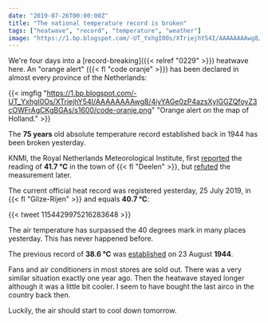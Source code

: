 ```yaml
---
date: "2019-07-26T00:00:00Z"
title: "The national temperature record is broken"
tags: ["heatwave", "record", "temperature", "weather"]
image: "https://1.bp.blogspot.com/-UT_YxhgI0Os/XTriejhY54I/AAAAAAAAwg8/4iyYAGe0zP4azsXylGGZQfoyZ3cOWFrAgCKgBGAs/s1600/code-oranje.png"
---
```


We're four days into a [record-breaking]({{< relref "0229" >}}) heatwave here. An "orange alert" ({{< fl "code oranje" >}}) has been declared in almost every province of the Netherlands:

{{< imgfig "https://1.bp.blogspot.com/-UT_YxhgI0Os/XTriejhY54I/AAAAAAAAwg8/4iyYAGe0zP4azsXylGGZQfoyZ3cOWFrAgCKgBGAs/s1600/code-oranje.png" "Orange alert on the map of Holland." >}}

The **75 years** old absolute temperature record established back in 1944 has been broken yesterday.

<!--more-->

KNMI, the Royal Netherlands Meteorological Institute, first [reported](https://twitter.com/KNMI/status/1154362572138852354) the reading of  **41.7 °C** in the town of {{< fl "Deelen" >}}, but [refuted](https://twitter.com/KNMI/status/1154372338806398976) the measurement later.

The current official heat record was registered yesterday, 25 July 2019, in {{< fl "Gilze-Rijen" >}} and equals **40.7 °C**:

{{< tweet 1154429975216283648 >}}

The air temperature has surpassed the 40 degrees mark in many places yesterday. This has never happened before.

The previous record of **38.6 °C** was [established](https://www.knmi.nl/over-het-knmi/nieuws/nationaal-hitterecord-na-75-jaar-verbroken) on 23 August **1944**.

Fans and air conditioners in most stores are sold out. There was a very similar situation exactly one year ago. Then the heatwave stayed longer although it was a little bit cooler. I seem to have bought the last airco in the country back then.

Luckily, the air should start to cool down tomorrow.
